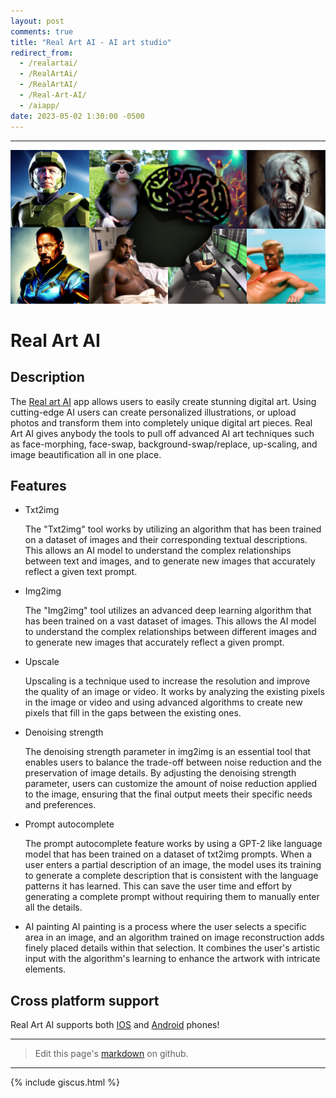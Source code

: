 ```yaml
---
layout: post
comments: true
title: "Real Art AI - AI art studio"
redirect_from:
  - /realartai/
  - /RealArtAi/
  - /RealArtAI/
  - /Real-Art-AI/
  - /aiapp/
date: 2023-05-02 1:30:00 -0500
---
```

---

<p align="center">
  <img src="https://raw.githubusercontent.com/JakeTurner616/JakeTurner616.github.io/main/assets/img/banner.png" alt="banner"/>
</p>

# Real Art AI

## Description
<p>The <a id="appLink" href="#">Real art AI</a> app allows users to easily create stunning digital art. Using cutting-edge AI users can create personalized illustrations, or upload photos and transform them into completely unique digital art pieces. Real Art AI gives anybody the tools to pull off advanced AI art techniques such as face-morphing, face-swap, background-swap/replace, up-scaling, and image beautification all in one place.</p>

## Features

- Txt2img

  The "Txt2img" tool works by utilizing an algorithm that has been trained on a dataset of images and their corresponding textual descriptions. This allows an AI model to understand the complex relationships between text and images, and to generate new images that accurately reflect a given text prompt.

- Img2img

  The "Img2img" tool utilizes an advanced deep learning algorithm that has been trained on a vast dataset of images. This allows the AI model to understand the complex relationships between different images and to generate new images that accurately reflect a given prompt. 

- Upscale

  Upscaling is a technique used to increase the resolution and improve the quality of an image or video. It works by analyzing the existing pixels in the image or video and using advanced algorithms to create new pixels that fill in the gaps between the existing ones. 

- Denoising strength

  The denoising strength parameter in img2img is an essential tool that enables users to balance the trade-off between noise reduction and the preservation of image details. By adjusting the denoising strength parameter, users can customize the amount of noise reduction applied to the image, ensuring that the final output meets their specific needs and preferences.

- Prompt autocomplete

  The prompt autocomplete feature works by using a GPT-2 like language model that has been trained on a dataset of txt2img prompts. When a user enters a partial description of an image, the model uses its training to generate a complete description that is consistent with the language patterns it has learned. This can save the user time and effort by generating a complete prompt without requiring them to manually enter all the details.

- AI painting
  AI painting is a process where the user selects a specific area in an image, and an algorithm trained on image reconstruction adds finely placed details within that selection. It combines the user's artistic input with the algorithm's learning to enhance the artwork with intricate elements.

## Cross platform support
Real Art AI supports both [IOS](https://apps.apple.com/us/app/real-art-ai/id6449267914) and [Android](https://play.google.com/store/apps/details?id=org.serverboi.RealArtAI) phones!

<script>
  var userAgent = navigator.userAgent || navigator.vendor || window.opera;
  
  if (/android/i.test(userAgent)) {
    // Android
    document.getElementById("appLink").href = "https://play.google.com/store/apps/details?id=org.serverboi.RealArtAI";
  } else if (/iPad|iPhone|iPod/.test(userAgent) && !window.MSStream) {
    // iOS
    document.getElementById("appLink").href = "https://apps.apple.com/us/app/real-art-ai/id6449267914";
  } else {
    // Default to iOS link
    document.getElementById("appLink").href = "https://apps.apple.com/us/app/real-art-ai/id6449267914";
  }
</script>

---

> Edit this page's <a href="https://github.com/JakeTurner616/JakeTurner616.github.io/blob/main/{{page.path}}">markdown</a> on github.

---

{% include giscus.html %}
